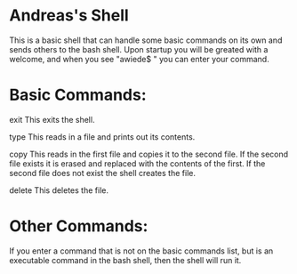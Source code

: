 Andreas's Shell
=====
This is a basic shell that can handle some basic commands on its own and sends others to the bash shell.
Upon startup you will be greated with a welcome, and when you see "awiede$ " you can enter your command. 

Basic Commands:
=====

exit 
This exits the shell.

type <filename> 
This reads in a file and prints out its contents.

copy <file1> <file2> 
This reads in the first file and copies it to the second file.
If the second file exists it is erased and replaced with the contents of the first.
If the second file does not exist the shell creates the file.

delete <filename>
This deletes the file.

Other Commands:
=====
If you enter a command that is not on the basic commands list, but is an executable command
in the bash shell, then the shell will run it. 